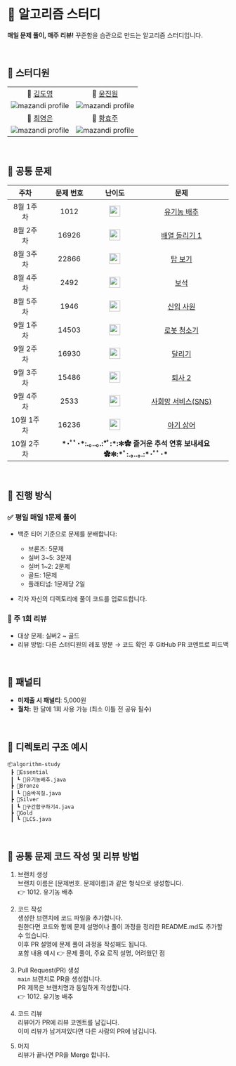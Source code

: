 # 🧠 알고리즘 스터디

**매일 문제 풀이, 매주 리뷰!**
꾸준함을 습관으로 만드는 알고리즘 스터디입니다.

<br>

<!-- 
📂 김도영 📂 윤진원 📂 [최영은](https://github.com/SSAFY-Gumi4-Algorithm-Study/algorithm-ye) 📂 황효주
-->

## 📁 스터디원
| | |
|:--:|:--:|
| 📂 [김도영](https://github.com/SSAFY-Gumi4-Algorithm-Study/Dogorithm) | 📂 [윤진원](https://github.com/SSAFY-Gumi4-Algorithm-Study/yungorithm)|
| ![mazandi profile](http://mazandi.herokuapp.com/api?handle=kwat1&theme=warm) | ![mazandi profile](http://mazandi.herokuapp.com/api?handle=dnj1510&theme=warm) |
| 📂 [최영은](https://github.com/SSAFY-Gumi4-Algorithm-Study/choigorithm) | 📂 [황효주](https://github.com/SSAFY-Gumi4-Algorithm-Study/hyogorithm) |
| ![mazandi profile](http://mazandi.herokuapp.com/api?handle=y_e_99&theme=warm) | ![mazandi profile](http://mazandi.herokuapp.com/api?handle=gywn83&theme=warm) |

<br>

## 📌 공통 문제
<table>
  <thead>
    <tr>
      <th align="center">주차</th>
      <th align="center">문제 번호</th>
      <th align="center">난이도</th>
      <th align="center">문제</th>
    </tr>
  </thead>
  <tbody>
    <tr>
      <td align="center">8월 1주차</td>
      <td align="center">1012</td>
      <td align="center"><img height="25px" width="25px" src="https://static.solved.ac/tier_small/9.svg"/></td>
      <td align="center"><a href="https://www.acmicpc.net/problem/1012">유기농 배추</a></td>
    </tr>
    <tr>
      <td align="center">8월 2주차</td>
      <td align="center">16926</td>
      <td align="center"><img height="25px" width="25px" src="https://static.solved.ac/tier_small/11.svg"/></td>
      <td align="center"><a href="https://www.acmicpc.net/problem/16926">배열 돌리기 1</a></td>
    </tr>
    <tr>
      <td align="center">8월 3주차</td>
      <td align="center">22866</td>
      <td align="center"><img height="25px" width="25px" src="https://static.solved.ac/tier_small/13.svg"/></td>
      <td align="center"><a href="https://www.acmicpc.net/problem/22866">탑 보기</a></td>
    </tr>
    <tr>
      <td align="center">8월 4주차</td>
      <td align="center">2492</td>
      <td align="center"><img height="25px" width="25px" src="https://static.solved.ac/tier_small/13.svg"/></td>
      <td align="center"><a href="https://www.acmicpc.net/problem/2492">보석</a></td>
    </tr>
    <tr>
      <td align="center">8월 5주차</td>
      <td align="center">1946</td>
      <td align="center"><img height="25px" width="25px" src="https://static.solved.ac/tier_small/10.svg"/></td>
      <td align="center"><a href="https://www.acmicpc.net/problem/1946">신입 사원</a></td>
    </tr>
    <tr>
      <td align="center">9월 1주차</td>
      <td align="center">14503</td>
      <td align="center"><img height="25px" width="25px" src="https://static.solved.ac/tier_small/11.svg"/></td>
      <td align="center"><a href="https://www.acmicpc.net/problem/14503">로봇 청소기</a></td>
    </tr>
    <tr>
      <td align="center">9월 2주차</td>
      <td align="center">16930</td>
      <td align="center"><img height="25px" width="25px" src="https://static.solved.ac/tier_small/18.svg"/></td>
      <td align="center"><a href="https://www.acmicpc.net/problem/16930">달리기</a></td>
    </tr>
    <tr>
      <td align="center">9월 3주차</td>
      <td align="center">15486</td>
      <td align="center"><img height="25px" width="25px" src="https://static.solved.ac/tier_small/11.svg"/></td>
      <td align="center"><a href="https://www.acmicpc.net/problem/15486">퇴사 2</a></td>
    </tr>
    <tr>
      <td align="center">9월 4주차</td>
      <td align="center">2533</td>
      <td align="center"><img height="25px" width="25px" src="https://static.solved.ac/tier_small/13.svg"/></td>
      <td align="center"><a href="https://www.acmicpc.net/problem/2533">사회망 서비스(SNS)</a></td>
    </tr>
    <tr>
      <td align="center">10월 1주차</td>
      <td align="center">16236</td>
      <td align="center"><img height="25px" width="25px" src="https://static.solved.ac/tier_small/13.svg"/></td>
      <td align="center"><a href="https://www.acmicpc.net/problem/16236">아기 상어</a></td>
    </tr>
    <tr>
      <td align="center">10월 2주차</td>
      <td colspan="3" align="center"><b>
        *･ﾟﾟ･*:.｡..｡.:*ﾟ:*:✼✿ 즐거운 추석 연휴 보내세요 ✿✼:*ﾟ:.｡..｡.:*･ﾟﾟ･*
      </b></td>
    </tr>
  </tbody>
</table>




<br>

## 📅 진행 방식

### ✅ 평일 매일 1문제 풀이

* 백준 티어 기준으로 문제를 분배합니다:

  * 브론즈: 5문제
  * 실버 3\~5: 3문제
  * 실버 1\~2: 2문제
  * 골드: 1문제
  * 플래티넘: 1문제당 2일

* 각자 자신의 디렉토리에 풀이 코드를 업로드합니다.

### 📝 주 1회 리뷰
* 대상 문제: 실버2 ~ 골드
* 리뷰 방법: 다른 스터디원의 레포 방문 → 코드 확인 후 GitHub PR 코멘트로 피드백

<br>

## 💸 패널티

* **미제출 시 패널티**: 5,000원
* **월차:** 한 달에 1회 사용 가능 (최소 이틀 전 공유 필수)

<br>

## 📁 디렉토리 구조 예시

```
📦algorithm-study
 ┣ 📂Essential
 ┃ ┗ 📜유기농배추.java
 ┣ 📂Bronze
 ┃ ┗ 📜숨바꼭질.java
 ┣ 📂Silver
 ┃ ┗ 📜구간합구하기4.java
 ┣ 📂Gold
 ┃ ┗ 📜LCS.java
```

<br>

## 📢 공통 문제 코드 작성 및 리뷰 방법
1. 브랜치 생성 <br>
브랜치 이름은 [문제번호. 문제이름]과 같은 형식으로 생성합니다. <br>
👉 1012. 유기농 배추

2.  코드 작성 <br>
생성한 브랜치에 코드 파일을 추가합니다. <br>
원한다면 코드와 함께 문제 설명이나 풀이 과정을 정리한 README.md도 추가할 수 있습니다. <br>
이후 PR 설명에 문제 풀이 과정을 작성해도 됩니다. <br>
포함 내용 예시 👉 문제 풀이, 주요 로직 설명, 어려웠던 점 <br>

3. Pull Request(PR) 생성 <br>
`main` 브랜치로 PR을 생성합니다. <br>
PR 제목은 브랜치명과 동일하게 작성합니다. <br>
👉 1012. 유기농 배추 <br>

4. 코드 리뷰 <br>
리뷰어가 PR에 리뷰 코멘트를 남깁니다. <br>
이미 리뷰가 남겨져있다면 다른 사람의 PR에 남깁니다. <br>

5. 머지 <br>
리뷰가 끝나면 PR을 Merge 합니다. <br>
